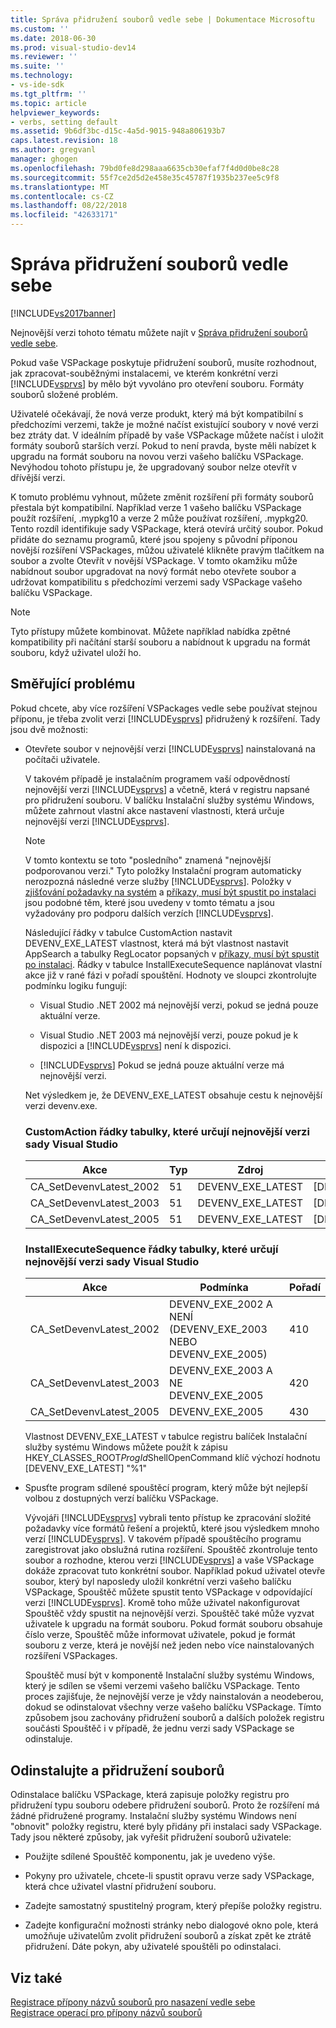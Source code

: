 ```yaml
---
title: Správa přidružení souborů vedle sebe | Dokumentace Microsoftu
ms.custom: ''
ms.date: 2018-06-30
ms.prod: visual-studio-dev14
ms.reviewer: ''
ms.suite: ''
ms.technology:
- vs-ide-sdk
ms.tgt_pltfrm: ''
ms.topic: article
helpviewer_keywords:
- verbs, setting default
ms.assetid: 9b6df3bc-d15c-4a5d-9015-948a806193b7
caps.latest.revision: 18
ms.author: gregvanl
manager: ghogen
ms.openlocfilehash: 79bd0fe8d298aaa6635cb30efaf7f4d0d0be8c28
ms.sourcegitcommit: 55f7ce2d5d2e458e35c45787f1935b237ee5c9f8
ms.translationtype: MT
ms.contentlocale: cs-CZ
ms.lasthandoff: 08/22/2018
ms.locfileid: "42633171"
---
```

# <a name="managing-side-by-side-file-associations"></a>Správa přidružení souborů vedle sebe
[!INCLUDE[vs2017banner](../includes/vs2017banner.md)]

Nejnovější verzi tohoto tématu můžete najít v [Správa přidružení souborů vedle sebe](https://docs.microsoft.com/visualstudio/extensibility/managing-side-by-side-file-associations).  
  
Pokud vaše VSPackage poskytuje přidružení souborů, musíte rozhodnout, jak zpracovat-souběžnými instalacemi, ve kterém konkrétní verzi [!INCLUDE[vsprvs](../includes/vsprvs-md.md)] by mělo být vyvoláno pro otevření souboru. Formáty souborů složené problém.  
  
 Uživatelé očekávají, že nová verze produkt, který má být kompatibilní s předchozími verzemi, takže je možné načíst existující soubory v nové verzi bez ztráty dat. V ideálním případě by vaše VSPackage můžete načíst i uložit formáty souborů starších verzí. Pokud to není pravda, byste měli nabízet k upgradu na formát souboru na novou verzi vašeho balíčku VSPackage. Nevýhodou tohoto přístupu je, že upgradovaný soubor nelze otevřít v dřívější verzi.  
  
 K tomuto problému vyhnout, můžete změnit rozšíření při formáty souborů přestala být kompatibilní. Například verze 1 vašeho balíčku VSPackage použít rozšíření, .mypkg10 a verze 2 může používat rozšíření, .mypkg20. Tento rozdíl identifikuje sady VSPackage, která otevírá určitý soubor. Pokud přidáte do seznamu programů, které jsou spojeny s původní příponou novější rozšíření VSPackages, můžou uživatelé klikněte pravým tlačítkem na soubor a zvolte Otevřít v novější VSPackage. V tomto okamžiku může nabídnout soubor upgradovat na nový formát nebo otevřete soubor a udržovat kompatibilitu s předchozími verzemi sady VSPackage vašeho balíčku VSPackage.  
  
> [!NOTE]
>  Tyto přístupy můžete kombinovat. Můžete například nabídka zpětné kompatibility při načítání starší souboru a nabídnout k upgradu na formát souboru, když uživatel uloží ho.  
  
## <a name="facing-the-problem"></a>Směřující problému  
 Pokud chcete, aby více rozšíření VSPackages vedle sebe používat stejnou příponu, je třeba zvolit verzi [!INCLUDE[vsprvs](../includes/vsprvs-md.md)] přidružený k rozšíření. Tady jsou dvě možnosti:  
  
-   Otevřete soubor v nejnovější verzi [!INCLUDE[vsprvs](../includes/vsprvs-md.md)] nainstalovaná na počítači uživatele.  
  
     V takovém případě je instalačním programem vaší odpovědností nejnovější verzi [!INCLUDE[vsprvs](../includes/vsprvs-md.md)] a včetně, která v registru napsané pro přidružení souboru. V balíčku Instalační služby systému Windows, můžete zahrnout vlastní akce nastavení vlastnosti, která určuje nejnovější verzi [!INCLUDE[vsprvs](../includes/vsprvs-md.md)].  
  
    > [!NOTE]
    >  V tomto kontextu se toto "posledního" znamená "nejnovější podporovanou verzi." Tyto položky Instalační program automaticky nerozpozná následné verze služby [!INCLUDE[vsprvs](../includes/vsprvs-md.md)]. Položky v [zjišťování požadavky na systém](../extensibility/internals/detecting-system-requirements.md) a [příkazy, musí být spustit po instalaci](../extensibility/internals/commands-that-must-be-run-after-installation.md) jsou podobné těm, které jsou uvedeny v tomto tématu a jsou vyžadovány pro podporu dalších verzích [!INCLUDE[vsprvs](../includes/vsprvs-md.md)].  
  
     Následující řádky v tabulce CustomAction nastavit DEVENV_EXE_LATEST vlastnost, která má být vlastnost nastavit AppSearch a tabulky RegLocator popsaných v [příkazy, musí být spustit po instalaci](../extensibility/internals/commands-that-must-be-run-after-installation.md). Řádky v tabulce InstallExecuteSequence naplánovat vlastní akce již v rané fázi v pořadí spouštění. Hodnoty ve sloupci zkontrolujte podmínku logiku fungují:  
  
    -   Visual Studio .NET 2002 má nejnovější verzi, pokud se jedná pouze aktuální verze.  
  
    -   Visual Studio .NET 2003 má nejnovější verzi, pouze pokud je k dispozici a [!INCLUDE[vsprvs](../includes/vsprvs-md.md)] není k dispozici.  
  
    -   [!INCLUDE[vsprvs](../includes/vsprvs-md.md)] Pokud se jedná pouze aktuální verze má nejnovější verzi.  
  
     Net výsledkem je, že DEVENV_EXE_LATEST obsahuje cestu k nejnovější verzi devenv.exe.  
  
    ### <a name="customaction-table-rows-that-determine-the-latest-version-of-visual-studio"></a>CustomAction řádky tabulky, které určují nejnovější verzi sady Visual Studio  
  
    |Akce|Typ|Zdroj|Cíl|  
    |------------|----------|------------|------------|  
    |CA_SetDevenvLatest_2002|51|DEVENV_EXE_LATEST|[DEVENV_EXE_2002]|  
    |CA_SetDevenvLatest_2003|51|DEVENV_EXE_LATEST|[DEVENV_EXE_2003]|  
    |CA_SetDevenvLatest_2005|51|DEVENV_EXE_LATEST|[DEVENV_EXE_2005]|  
  
    ### <a name="installexecutesequence-table-rows-that-determine-the-latest-version-of-visual-studio"></a>InstallExecuteSequence řádky tabulky, které určují nejnovější verzi sady Visual Studio  
  
    |Akce|Podmínka|Pořadí|  
    |------------|---------------|--------------|  
    |CA_SetDevenvLatest_2002|DEVENV_EXE_2002 A NENÍ (DEVENV_EXE_2003 NEBO DEVENV_EXE_2005)|410|  
    |CA_SetDevenvLatest_2003|DEVENV_EXE_2003 A NE DEVENV_EXE_2005|420|  
    |CA_SetDevenvLatest_2005|DEVENV_EXE_2005|430|  
  
     Vlastnost DEVENV_EXE_LATEST v tabulce registru balíček Instalační služby systému Windows můžete použít k zápisu HKEY_CLASSES_ROOT*ProgId*ShellOpenCommand klíč výchozí hodnotu [DEVENV_EXE_LATEST] "%1"  
  
-   Spusťte program sdílené spouštěcí program, který může být nejlepší volbou z dostupných verzí balíčku VSPackage.  
  
     Vývojáři [!INCLUDE[vsprvs](../includes/vsprvs-md.md)] vybrali tento přístup ke zpracování složité požadavky více formátů řešení a projektů, které jsou výsledkem mnoho verzí [!INCLUDE[vsprvs](../includes/vsprvs-md.md)]. V takovém případě spouštěcího programu zaregistrovat jako obslužná rutina rozšíření. Spouštěč zkontroluje tento soubor a rozhodne, kterou verzi [!INCLUDE[vsprvs](../includes/vsprvs-md.md)] a vaše VSPackage dokáže zpracovat tuto konkrétní soubor. Například pokud uživatel otevře soubor, který byl naposledy uložil konkrétní verzi vašeho balíčku VSPackage, Spouštěč můžete spustit tento VSPackage v odpovídající verzi [!INCLUDE[vsprvs](../includes/vsprvs-md.md)]. Kromě toho může uživatel nakonfigurovat Spouštěč vždy spustit na nejnovější verzi. Spouštěč také může vyzvat uživatele k upgradu na formát souboru. Pokud formát souboru obsahuje číslo verze, Spouštěč může informovat uživatele, pokud je formát souboru z verze, která je novější než jeden nebo více nainstalovaných rozšíření VSPackages.  
  
     Spouštěč musí být v komponentě Instalační služby systému Windows, který je sdílen se všemi verzemi vašeho balíčku VSPackage. Tento proces zajišťuje, že nejnovější verze je vždy nainstalován a neodeberou, dokud se odinstalovat všechny verze vašeho balíčku VSPackage. Tímto způsobem jsou zachovány přidružení souborů a dalších položek registru součásti Spouštěč i v případě, že jednu verzi sady VSPackage se odinstaluje.  
  
## <a name="uninstall-and-file-associations"></a>Odinstalujte a přidružení souborů  
 Odinstalace balíčku VSPackage, která zapisuje položky registru pro přidružení typu souboru odebere přidružení souborů. Proto že rozšíření má žádné přidružené programy. Instalační služby systému Windows není "obnovit" položky registru, které byly přidány při instalaci sady VSPackage. Tady jsou některé způsoby, jak vyřešit přidružení souborů uživatele:  
  
-   Použijte sdílené Spouštěč komponentu, jak je uvedeno výše.  
  
-   Pokyny pro uživatele, chcete-li spustit opravu verze sady VSPackage, která chce uživatel vlastní přidružení souboru.  
  
-   Zadejte samostatný spustitelný program, který přepíše položky registru.  
  
-   Zadejte konfigurační možnosti stránky nebo dialogové okno pole, která umožňuje uživatelům zvolit přidružení souborů a získat zpět ke ztrátě přidružení. Dáte pokyn, aby uživatelé spouštěli po odinstalaci.  
  
## <a name="see-also"></a>Viz také  
 [Registrace přípony názvů souborů pro nasazení vedle sebe](../extensibility/registering-file-name-extensions-for-side-by-side-deployments.md)   
 [Registrace operací pro přípony názvů souborů](../extensibility/registering-verbs-for-file-name-extensions.md)

